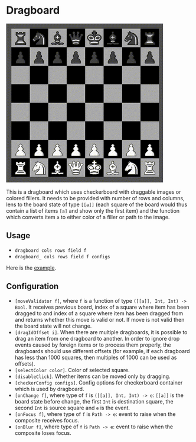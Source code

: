 # Dragboard
![Screencast](dragboard-widget.gif)

This is a dragboard which uses checkerboard with draggable images or
colored fillers. It needs to be provided with number of rows and
columns, lens to the board state of type `[[a]]` (each square of the
board would thus contain a list of items `[a]` and show only the
first item) and the function which converts item `a` to either color
of a filler or path to the image.

## Usage

- `dragboard cols rows field f`
- `dragboard_ cols rows field f configs`

Here is the [example](/examples/dragboard/UI.hs).

## Configuration

- `[moveValidator f]`, where `f` is a function of type `([[a]], Int, Int) -> Bool`. It receives previous board, index of a square where item has been
dragged to and index of a square where item has been dragged from
and returns whether this move is valid or not. If move is not valid
then the board state will not change.
- `[dragIdOffset i]`. When there are multiple dragboards, it is possible to drag an item from one dragboard to another. In order to ignore drop events caused by foreign items or to process them properly, the dragboards should use different offsets (for example, if each dragboard has less than 1000 squares, then multiples of 1000 can be used as offsets).
- `[selectColor color]`. Color of selected square.
- `[disableClick]`. Whether items can be moved only by dragging.
- `[checkerConfig configs]`. Config options for checkerboard container which is used by dragboard.
- `[onChange f]`, where type of `f` is `([[a]], Int, Int) -> e`: `[[a]]` is the board state before change, the first `Int` is destination square, the second `Int` is source square and `e` is the event.
- `[onFocus f]`, where type of `f` is `Path -> e`: event to raise when the composite receives focus.
- `[onBlur f]`, where type of `f` is `Path -> e`: event to raise when the composite loses focus.
